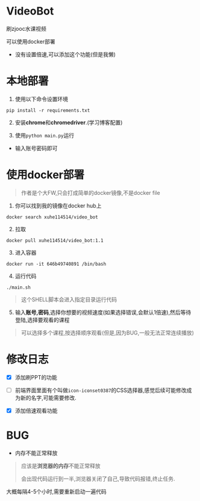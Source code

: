 # VideoBot
刷zjooc水课视频

可以使用docker部署

* 没有设置倍速,可以添加这个功能(但是我懒)



# 本地部署

1. 使用以下命令设置环境

```shell
pip install -r requirements.txt
```

2. 安装**chrome**和**chromedriver**.(学习博客配置)

3. 使用`python main.py`运行

* 输入账号密码即可



# 使用docker部署

> 作者是个大FW,只会打成简单的docker镜像,不是docker file

1. 你可以找到我的镜像在docker hub上

```shell
docker search xuhe114514/video_bot
```



2. 拉取

```shell
docker pull xuhe114514/video_bot:1.1
```



3. 进入容器

```shell
docker run -it 646b49740891 /bin/bash
```



4. 运行代码

```shell
./main.sh
```

> 这个SHELL脚本会进入指定目录运行代码



5. 输入**账号,密码**,选择你想要的视频速度(如果选择错误,会默认1倍速),然后等待登陆,选择要观看的课程

> 可以选择多个课程,按选择顺序观看(但是,因为BUG,一般无法正常连续播放)



# 修改日志

- [x] 添加刷PPT的功能

- [ ] 前端界面里面有个叫做`icon-iconset0387`的CSS选择器,感觉后续可能修改成为新的名字,可能需要修改.

- [x] 添加倍速观看功能



# BUG

* 内存不能正常释放

> 应该是**浏览器的内存**不能正常释放
>
> 会出现代码运行到一半,浏览器关闭了自己,导致代码报错,终止任务.

大概每隔4-5个小时,需要重新启动一遍代码
